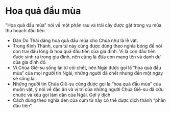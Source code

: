 # Hoa quả đầu mùa

“Hoa quả đầu mùa” nói về một phần rau và trái cây được gặt trong vụ mùa thu hoạch đầu tiên. 
- Dân Do Thái dâng hoa quả đầu mùa cho Chúa như là lễ vật.
- Trong Kinh Thánh, cụm từ này cũng được dùng theo nghĩa bóng để nói con trai đầu lòng là hoa quả đầu tiên của gia đình.  Vì là con đầu tiên được sinh ra trong gia đình, nên cũng là đứa con mang tên và danh dự của gia đình đó.
- Vì Chúa Giê-su sống lại từ cõi chết, nên Ngài được gọi là “hoa quả đầu mùa” của mọi người tin Ngài, những người đã chết nhưng đến một ngày sẽ sống lại.
- Những người tin Chúa Giê-su cũng được gọi là “hoa quả đầu mùa” của muôn vật, ý nói về đặc ân và vị trí của những người Chúa Giê-su đã cứu chuộc và kêu gọi làm dân của Ngài.
Gợi ý dịch
- Cách dùng theo nghĩa đen của cụm từ này có thể được dịch thành “phần đầu tiên”

